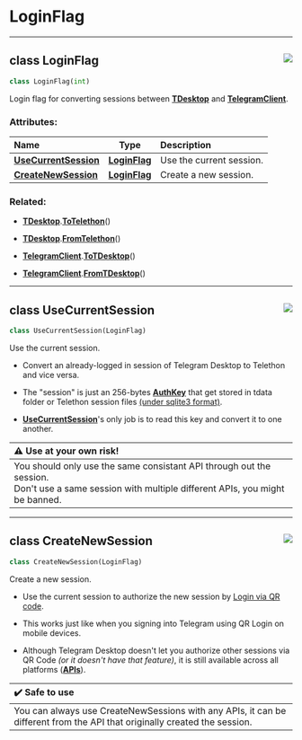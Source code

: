 <!-- vim: syntax=Markdown -->

# LoginFlag

<a id="api.LoginFlag"></a>


---
## <span class="highlight"><span class="k">class </span></span><span class="highlight"><span class="nc">LoginFlag</span></span><a href="https://github.com/thedemons/opentele/blob/db539183cf1150667af20d233bffb98c8f31065a/src/api.py#L620"><img align="right" style="float:right;" src="https://img.shields.io/badge/view-source-green"></a>

```python
class LoginFlag(int)
```

Login flag for converting sessions between <a class="codehl codehl_obj" href="../../documentation/telegram-desktop/tdesktop.md#class-tdesktop"><b>TDesktop</b></a> and <a class="codehl codehl_obj" href="../../documentation/telethon/telegramclient.md#class-telegramclient"><b>TelegramClient</b></a>.<br>
<h3>Attributes:</h3>

| Name | Type | Description |
| :--- | :--: | :---------- |
| <a class="codehl codehl_obj" href="loginflag.md#class-usecurrentsession"><b>UseCurrentSession</b></a> | <a class="codehl codehl_obj" href="loginflag.md#class-loginflag"><b>LoginFlag</b></a> | Use the current session. |
| <a class="codehl codehl_obj" href="loginflag.md#class-createnewsession"><b>CreateNewSession</b></a> | <a class="codehl codehl_obj" href="loginflag.md#class-loginflag"><b>LoginFlag</b></a> | Create a new session. |

<h3>Related:</h3>


- <a class="codehl codehl_obj" href="../../documentation/telegram-desktop/tdesktop.md#class-tdesktop"><b>TDesktop</b></a><span class="highlight"><span class="o">.</span></span><a class="codehl codehl_function" href="../../documentation/telegram-desktop/tdesktop.md#totelethon"><b>ToTelethon</b></a><span class="highlight"><span class="o">(</span></span><span class="highlight"><span class="p">)</span></span>

- <a class="codehl codehl_obj" href="../../documentation/telegram-desktop/tdesktop.md#class-tdesktop"><b>TDesktop</b></a><span class="highlight"><span class="o">.</span></span><a class="codehl codehl_function" href="../../documentation/telegram-desktop/tdesktop.md#fromtelethon"><b>FromTelethon</b></a><span class="highlight"><span class="o">(</span></span><span class="highlight"><span class="p">)</span></span>

- <a class="codehl codehl_obj" href="../../documentation/telethon/telegramclient.md#class-telegramclient"><b>TelegramClient</b></a><span class="highlight"><span class="o">.</span></span><a class="codehl codehl_function" href="../../documentation/telethon/telegramclient.md#totdesktop"><b>ToTDesktop</b></a><span class="highlight"><span class="o">(</span></span><span class="highlight"><span class="p">)</span></span>

- <a class="codehl codehl_obj" href="../../documentation/telethon/telegramclient.md#class-telegramclient"><b>TelegramClient</b></a><span class="highlight"><span class="o">.</span></span><a class="codehl codehl_function" href="../../documentation/telethon/telegramclient.md#fromtdesktop"><b>FromTDesktop</b></a><span class="highlight"><span class="o">(</span></span><span class="highlight"><span class="p">)</span></span>



<a id="api.UseCurrentSession"></a>


---
## <span class="highlight"><span class="k">class </span></span><span class="highlight"><span class="nc">UseCurrentSession</span></span><a href="https://github.com/thedemons/opentele/blob/db539183cf1150667af20d233bffb98c8f31065a/src/api.py#L637"><img align="right" style="float:right;" src="https://img.shields.io/badge/view-source-green"></a>

```python
class UseCurrentSession(LoginFlag)
```

Use the current session.<br>

- Convert an already-logged in session of <span class="highlight"><span class="n">Telegram</span></span> <span class="highlight"><span class="n">Desktop</span></span> to <span class="highlight"><span class="n">Telethon</span></span> and vice versa.

- The "session" is just an 256-bytes <a class="codehl codehl_obj" href="../../documentation/telegram-desktop/authkey.md#class-authkey"><b>AuthKey</b></a> that get stored in <span class="highlight"><span class="n">tdata</span></span> <span class="highlight"><span class="n">folder</span></span> or Telethon <span class="highlight"><span class="n">session</span></span> <span class="highlight"><span class="n">files</span></span> [(under sqlite3 format)](https://docs.telethon.dev/en/latest/concepts/sessions.html?highlight=sqlite3#what-are-sessions).

- <a class="codehl codehl_obj" href="loginflag.md#class-usecurrentsession"><b>UseCurrentSession</b></a>'s only job is to read this key and convert it to one another.

| :warning: Use at your own risk! |
| :--- |
|     You should only use the same consistant API through out the session.<br/>    Don't use a same session with multiple different APIs, you might be banned. |



<a id="api.CreateNewSession"></a>


---
## <span class="highlight"><span class="k">class </span></span><span class="highlight"><span class="nc">CreateNewSession</span></span><a href="https://github.com/thedemons/opentele/blob/db539183cf1150667af20d233bffb98c8f31065a/src/api.py#L653"><img align="right" style="float:right;" src="https://img.shields.io/badge/view-source-green"></a>

```python
class CreateNewSession(LoginFlag)
```

Create a new session.<br>

- Use the <span class="highlight"><span class="n">current</span></span> <span class="highlight"><span class="n">session</span></span> to authorize the <span class="highlight"><span class="n">new</span></span> <span class="highlight"><span class="n">session</span></span> by [Login via QR code](https://core.telegram.org/api/qr-login).

- This works just like when you signing into <span class="highlight"><span class="n">Telegram</span></span> using <span class="highlight"><span class="n">QR</span></span> <span class="highlight"><span class="n">Login</span></span> on mobile devices.

- Although <span class="highlight"><span class="n">Telegram</span></span> <span class="highlight"><span class="n">Desktop</span></span> doesn't let you authorize other sessions via <span class="highlight"><span class="n">QR</span></span> <span class="highlight"><span class="n">Code</span></span> *(or it doesn't have that feature)*, it is still available across all platforms <span class="highlight"><span class="p">(</span></span><a class="codehl codehl_obj" href="../authorization/api.md#class-api"><b>APIs</b></a><span class="highlight"><span class="p">)</span></span>.

| :heavy_check_mark: Safe to use |
| :--- |
|     You can always use <span class="highlight"><span class="n">CreateNewSessions</span></span> with any APIs, it can be different from the API that originally created the session. |



